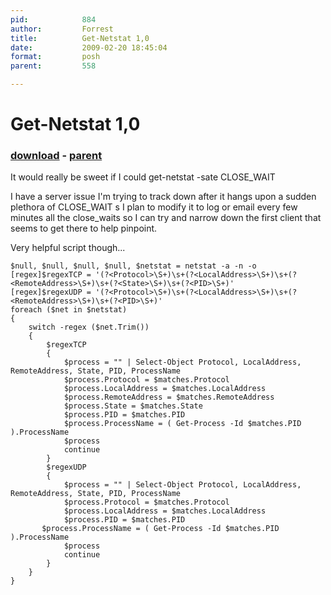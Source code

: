 ```yaml
---
pid:            884
author:         Forrest
title:          Get-Netstat 1,0
date:           2009-02-20 18:45:04
format:         posh
parent:         558

---
```


# Get-Netstat 1,0

### [download](Scripts\884.ps1) - [parent](Scripts\558.md)

It would really be sweet if I could get-netstat -sate CLOSE_WAIT

I have a server issue I'm trying to track down after it hangs upon a sudden plethora of CLOSE_WAIT s I plan to modify it to log or email every few minutes all the close_waits so I can try and narrow down the first client that seems to get there to help pinpoint.

Very helpful script though...  

```posh
$null, $null, $null, $null, $netstat = netstat -a -n -o
[regex]$regexTCP = '(?<Protocol>\S+)\s+(?<LocalAddress>\S+)\s+(?<RemoteAddress>\S+)\s+(?<State>\S+)\s+(?<PID>\S+)'
[regex]$regexUDP = '(?<Protocol>\S+)\s+(?<LocalAddress>\S+)\s+(?<RemoteAddress>\S+)\s+(?<PID>\S+)'
foreach ($net in $netstat)
{
    switch -regex ($net.Trim())
    {
        $regexTCP
        {			
            $process = "" | Select-Object Protocol, LocalAddress, RemoteAddress, State, PID, ProcessName
            $process.Protocol = $matches.Protocol
            $process.LocalAddress = $matches.LocalAddress
            $process.RemoteAddress = $matches.RemoteAddress
            $process.State = $matches.State
            $process.PID = $matches.PID
            $process.ProcessName = ( Get-Process -Id $matches.PID ).ProcessName
            $process
            continue
        }
        $regexUDP
        {
            $process = "" | Select-Object Protocol, LocalAddress, RemoteAddress, State, PID, ProcessName
            $process.Protocol = $matches.Protocol
            $process.LocalAddress = $matches.LocalAddress
            $process.PID = $matches.PID
	   $process.ProcessName = ( Get-Process -Id $matches.PID ).ProcessName
            $process
            continue
        }
    }
}
```
